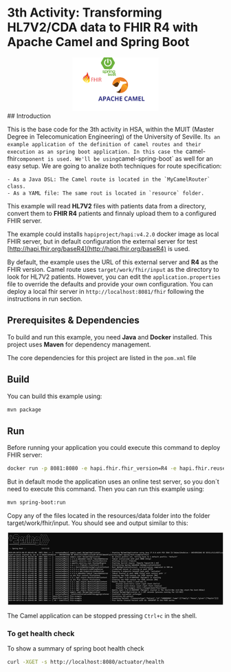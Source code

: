 # 3th Activity: Transforming HL7V2/CDA data to FHIR R4 with Apache Camel and Spring Boot

<div style="text-align: center;">
<img src="./resources/logos.png" width="200" />
</div>
## Introduction

This is the base code for the 3th activity in HSA, within the MUIT (Master Degree in Telecomunication Engineering) of the University of Seville.
It`s an example application of the definition of camel routes and their execution as an spring boot application.
In this case the `camel-fhir` component is used. We'll be using `camel-spring-boot` as well for an easy setup.
We are going to analize both techniques for route specification:

	- As a Java DSL: The Camel route is located in the `MyCamelRouter` class.
	- As a YAML file: The same rout is located in `resource` folder.

This example will read **HL7V2** files with patients data from a directory, convert them to **FHIR R4** patients and finnaly upload them to a configured FHIR server.

The example could installs `hapiproject/hapi:v4.2.0` docker image as local FHIR server, but in default configuration the external server for test [http://hapi.fhir.org/baseR4](http://hapi.fhir.org/baseR4) is used.

By default, the example uses the URL of this external server and **R4** as the FHIR version. Camel route uses `target/work/fhir/input` as the directory to look for HL7V2 patients.
However, you can edit the `application.properties` file to override the defaults and provide your own configuration.
You can deploy a local fhir server in `http://localhost:8081/fhir` following the instructions in run section.

## Prerequisites & Dependencies

To build and run this example, you need **Java** and **Docker** installed. This project uses **Maven** for dependency management.

The core dependencies for this project are listed in the `pom.xml` file
## Build

You can build this example using:

```bash
mvn package
```

## Run

Before running your application you could execute this command to deploy FHIR server:

```bash
docker run -p 8081:8080 -e hapi.fhir.fhir_version=R4 -e hapi.fhir.reuse_cached_search_results_millis=-1 hapiproject/hapi:v6.8.3
```

But in default mode the application uses an online test server, so you don´t need to execute this command. Then you can run this example using:

```bash
mvn spring-boot:run
```

Copy any of the files located in the resources/data folder into the folder target/work/fhir/input.
You should see and output similar to this:
<div style="text-align: center;">
<img src="./resources/output.png" width="500" />
</div>

The Camel application can be stopped pressing `Ctrl+c` in the shell.

### To get health check

To show a summary of spring boot health check
```bash
curl -XGET -s http://localhost:8080/actuator/health
```

